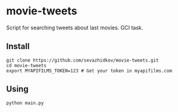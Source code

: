 # movie-tweets
Script for searching tweets about last movies. GCI task.
## Install
```
git clone https://github.com/sevazhidkov/movie-tweets.git
cd movie-tweets
export MYAPIFILMS_TOKEN=123 # Get your token in myapifilms.com
```
## Using
```
python main.py
```
